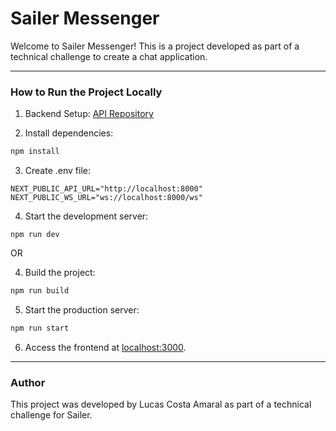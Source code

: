 # Sailer Messenger

Welcome to Sailer Messenger! This is a project developed as part of a technical challenge to create a chat application.

---

### How to Run the Project Locally

1. Backend Setup: [API Repository](https://github.com/lucasca2/sailer-messenger-api)

2. Install dependencies:

```bash
npm install
```

3. Create .env file:

```env
NEXT_PUBLIC_API_URL="http://localhost:8000"
NEXT_PUBLIC_WS_URL="ws://localhost:8000/ws"
```

4. Start the development server:
```
npm run dev
```

OR

4. Build the project:

```bash
npm run build
```

5. Start the production server:

```bash
npm run start
```

6. Access the frontend at [localhost:3000](http://localhost:3000).

---------

### Author

This project was developed by Lucas Costa Amaral as part of a technical challenge for Sailer.